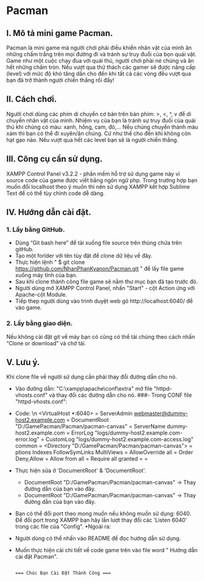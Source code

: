
# Pacman
## I. Mô tả mini game Pacman.
Pacman là mini game mà người chơi phải điều khiển nhân vật của mình ăn những chấm trắng trên mọi đường đi và tránh sự truy đuổi của bọn quái vật. Game như một cuộc chạy đua với quái thú, người chơi phải né chúng và ăn hết những chấm tròn. Nếu vượt qua thử thách các gamer sẽ được nâng cấp (level) với mức độ khó tăng dần cho đến khi tất cả các vòng đều vượt qua bạn đã trở thành người chiến thắng rồi đấy!
## II. Cách chơi.
Người chơi dùng các phím di chuyển cơ bản trên bàn phím: >, <, ^, v để di chuyển nhân vật của mình. Nhiệm vụ của bạn là tránh sự truy đuổi của quái thú khi chúng có màu: xanh, hồng, cam, đỏ,... Nếu chúng chuyển thành màu xám thì bạn có thể đi xuyên/ăn chúng. Cứ như thế cho đến khi không còn hạt gạo nào. Nếu vượt qua hết các level bạn sẽ là người chiến thắng.
## III. Công cụ cần sử dụng.
XAMPP Control Panel v3.2.2 - phần mềm hỗ trợ sử dụng game này vì source code của game được viết bằng ngôn ngữ php. 
Trong trường hợp bạn muốn đổi localhost theo ý muốn thì nên sử dụng XAMPP kết hợp Sublime Text để có thể tùy chỉnh code dễ dàng.
## IV. Hướng dẫn cài đặt.
### 1. Lấy bằng GitHub.
- Dùng “Git bash here” để tải xuống file source trên thùng chứa trên gitHub. 
- Tạo một forlder với tên tùy đặt để clone dữ liệu về đây.
- Thực hiện lệnh " $ git clone https://github.com/NhanPhanKyanon/Pacman.git " để lấy file game xuống máy tính của bạn. 
- Sau khi clone thành công file game sẽ nằm thư mục bạn đã tạo trước đó.
- Người dùng mở XAMPP Control Panel, nhấn "Start" - cột Action ứng với Apache-cột Module.
- Tiếp thep người dùng vào trình duyệt web gõ  http://localhost:6040/  để vào game.
### 2. Lấy bằng giao diện.
 Nếu không cài đặt git về máy bạn có cũng có thể tải chúng theo cách nhấn “Clone or download” và chờ tải.
## V. Lưu ý.
Khi clone file về người sử dụng cần phải thay đổi đường dẫn cho nó.
- Vào đường dẫn: "C:\xampp\apache\conf\extra" mở file "httpd-vhosts.conf" và thay đổi các đường dẫn cho nó.
 ###- Trong CONF file "httpd-vhosts.conf":
 - Code:
       \n <VirtualHost *:6040>
            = ServerAdmin webmaster@dummy-host2.example.com
            = DocumentRoot "D:/GamePacman/Pacman/pacman-canvas"
            = ServerName dummy-host2.example.com
            = ErrorLog "logs/dummy-host2.example.com-error.log"
            = CustomLog "logs/dummy-host2.example.com-access.log" common
            = <Directory "D:/GamePacman/Pacman/pacman-canvas">
                = ptions Indexes FollowSymLinks MultiViews
                = AllowOverride all
                = Order Deny,Allow
                = Allow from all
                = Require all granted
            = </Directory>
         = <VirtualHost>
         
- Thực hiện sửa ở 'DocumentRoot' & 'DocumentRoot'.
  + DocumentRoot "D:/GamePacman/Pacman/pacman-canvas" -> Thay đường dẫn của bạn vào đây.
  + DocumentRoot "D:/GamePacman/Pacman/pacman-canvas" -> Thay đường dẫn của bạn vào đây. 
- Bạn có thể đổi port theo mong muốn nếu không muốn sử dụng: 6040. 
Để đổi port trong XAMPP bạn hãy lần lượt thay đổi các 'Listen 6040' trong các file của "Config".
•Ngoài ra:
- Người dùng có thể nhấn vào README để đọc hướng dẫn sử dụng.
- Muốn thực hiện cài chi tiết về code game trên vào file word " Hướng dẫn cài đặt Pacman". 


                                                                             === Chúc Bạn Cài Đặt Thành Công ===
